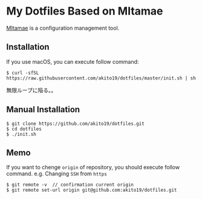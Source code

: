 # My Dotfiles Based on MItamae
[MItamae](https://github.com/k0kubun/mitamae) is a configuration management tool.

## Installation
If you use macOS, you can execute follow command:

```
$ curl -sfSL https://raw.githubusercontent.com/akito19/dotfiles/master/init.sh | sh
```

無限ループに陥る。。

## Manual Installation
```
$ git clone https://github.com/akito19/dotfiles.git
$ cd dotfiles
$ ./init.sh
```

## Memo
If you want to chenge `origin` of repository, you should execute follow command.
e.g. Changing `SSH` from `https`

```
$ git remote -v  // confirmation current origin
$ git remote set-url origin git@github.com:akito19/dotfiles.git
```
